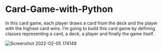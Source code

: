 # Card-Game-with-Python

In this card game, each player draws a card from the deck and the player with the highest card wins. I’m going to build this card game by defining classes representing a card, a deck, a player and finally the game itself.

![Screenshot 2022-02-05 174149](https://user-images.githubusercontent.com/86012289/152641604-15ab727c-f118-4420-99e4-f382050126ad.png)
